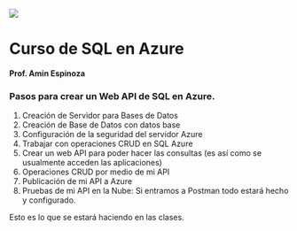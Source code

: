 ![](https://joseluisramoncolmenares.files.wordpress.com/2020/06/joseluiramon-diploma-sql-azure.png)

# Curso de SQL en Azure

**Prof. Amin Espinoza**

### Pasos para crear un Web API  de SQL en Azure.

1. Creación de Servidor para Bases de Datos
2. Creación de Base de Datos con datos base
3. Configuración de la seguridad del servidor Azure
4. Trabajar con operaciones CRUD en SQL Azure
5. Crear un web API para poder hacer las consultas (es así como se usualmente acceden las aplicaciones)
6. Operaciones CRUD por medio de mi API
7. Publicación de mi API a Azure
8. Pruebas de mi API en la Nube: Si entramos a Postman todo estará hecho y configurado. 

Esto es lo que se estará haciendo en las clases.

